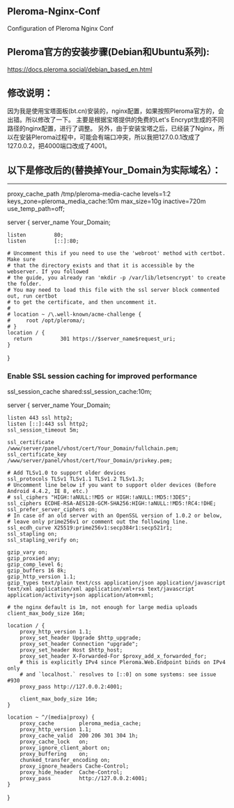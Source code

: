 ## Pleroma-Nginx-Conf
Configuration of Pleroma Nginx Conf

## Pleroma官方的安装步骤(Debian和Ubuntu系列):
https://docs.pleroma.social/debian_based_en.html

## 修改说明：
因为我是使用宝塔面板(bt.cn)安装的，nginx配置，如果按照Pleroma官方的，会出错。所以修改了一下。
主要是根据宝塔提供的免费的Let's Encrypt生成的不同路径的nginx配置，进行了调整。
另外，由于安装宝塔之后，已经装了Nginx，所以在安装Pleroma过程中，可能会有端口冲突，所以我把127.0.0.1改成了127.0.0.2，把4000端口改成了4001。

## 以下是修改后的(替换掉Your_Domain为实际域名）：

------------------

proxy_cache_path /tmp/pleroma-media-cache levels=1:2 keys_zone=pleroma_media_cache:10m max_size=10g
                 inactive=720m use_temp_path=off;

server {
    server_name    Your_Domain;

    listen         80;
    listen         [::]:80;

    # Uncomment this if you need to use the 'webroot' method with certbot. Make sure
    # that the directory exists and that it is accessible by the webserver. If you followed
    # the guide, you already ran 'mkdir -p /var/lib/letsencrypt' to create the folder.
    # You may need to load this file with the ssl server block commented out, run certbot
    # to get the certificate, and then uncomment it.
    #
    # location ~ /\.well-known/acme-challenge {
    #     root /opt/pleroma/;
    # }
    location / {
      return         301 https://$server_name$request_uri;
    }
}

### Enable SSL session caching for improved performance
ssl_session_cache shared:ssl_session_cache:10m;

server {
    server_name Your_Domain;

    listen 443 ssl http2;
    listen [::]:443 ssl http2;
    ssl_session_timeout 5m;

    ssl_certificate    /www/server/panel/vhost/cert/Your_Domain/fullchain.pem;
    ssl_certificate_key    /www/server/panel/vhost/cert/Your_Domain/privkey.pem;

    # Add TLSv1.0 to support older devices
    ssl_protocols TLSv1 TLSv1.1 TLSv1.2 TLSv1.3;
    # Uncomment line below if you want to support older devices (Before Android 4.4.2, IE 8, etc.)
    # ssl_ciphers "HIGH:!aNULL:!MD5 or HIGH:!aNULL:!MD5:!3DES";
    ssl_ciphers ECDHE-RSA-AES128-GCM-SHA256:HIGH:!aNULL:!MD5:!RC4:!DHE;
    ssl_prefer_server_ciphers on;
    # In case of an old server with an OpenSSL version of 1.0.2 or below,
    # leave only prime256v1 or comment out the following line.
    ssl_ecdh_curve X25519:prime256v1:secp384r1:secp521r1;
    ssl_stapling on;
    ssl_stapling_verify on;

    gzip_vary on;
    gzip_proxied any;
    gzip_comp_level 6;
    gzip_buffers 16 8k;
    gzip_http_version 1.1;
    gzip_types text/plain text/css application/json application/javascript text/xml application/xml application/xml+rss text/javascript application/activity+json application/atom+xml;

    # the nginx default is 1m, not enough for large media uploads
    client_max_body_size 16m;

    location / {
        proxy_http_version 1.1;
        proxy_set_header Upgrade $http_upgrade;
        proxy_set_header Connection "upgrade";
        proxy_set_header Host $http_host;
        proxy_set_header X-Forwarded-For $proxy_add_x_forwarded_for;
        # this is explicitly IPv4 since Pleroma.Web.Endpoint binds on IPv4 only
        # and `localhost.` resolves to [::0] on some systems: see issue #930
        proxy_pass http://127.0.0.2:4001;

        client_max_body_size 16m;
    }

    location ~ ^/(media|proxy) {
        proxy_cache        pleroma_media_cache;
        proxy_http_version 1.1;
        proxy_cache_valid  200 206 301 304 1h;
        proxy_cache_lock   on;
        proxy_ignore_client_abort on;
        proxy_buffering    on;
        chunked_transfer_encoding on;
        proxy_ignore_headers Cache-Control;
        proxy_hide_header  Cache-Control;
        proxy_pass         http://127.0.0.2:4001;
    }
}
